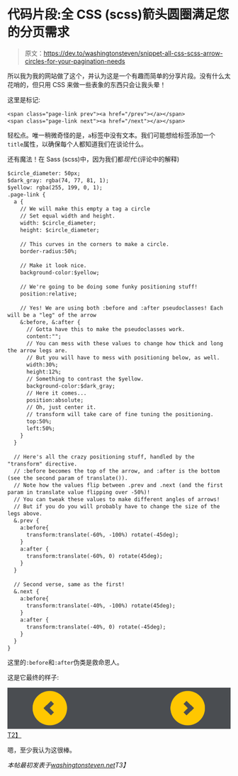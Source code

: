 # 代码片段:全 CSS (scss)箭头圆圈满足您的分页需求

> 原文：<https://dev.to/washingtonsteven/snippet-all-css-scss-arrow-circles-for-your-pagination-needs>

所以我为我的网站做了这个，并认为这是一个有趣而简单的分享片段。没有什么太花哨的，但只用 CSS 来做一些表象的东西只会让我头晕！

这里是标记:

```
<span class="page-link prev"><a href="/prev"></a></span>
<span class="page-link next"><a href="/next"></a></span> 
```

轻松点。唯一稍微奇怪的是，`a`标签中没有文本。我们可能想给标签添加一个`title`属性，以确保每个人都知道我们在谈论什么。

还有魔法！在 Sass (scss)中，因为我们都*现代*:(评论中的解释)

```
$circle_diameter: 50px;
$dark_gray: rgba(74, 77, 81, 1);
$yellow: rgba(255, 199, 0, 1);
.page-link {
  a { 
    // We will make this empty a tag a circle
    // Set equal width and height.
    width: $circle_diameter; 
    height: $circle_diameter;

    // This curves in the corners to make a circle.
    border-radius:50%; 

    // Make it look nice.
    background-color:$yellow;

    // We're going to be doing some funky positioning stuff!
    position:relative;

    // Yes! We are using both :before and :after pseudoclasses! Each will be a "leg" of the arrow
    &:before, &:after { 
      // Gotta have this to make the pseudoclasses work.
      content:"";
      // You can mess with these values to change how thick and long the arrow legs are.
      // But you will have to mess with positioning below, as well.
      width:30%;
      height:12%;
      // Something to contrast the $yellow.
      background-color:$dark_gray; 
      // Here it comes...
      position:absolute; 
      // Oh, just center it. 
      // transform will take care of fine tuning the positioning.
      top:50%; 
      left:50%;
    }
  }

  // Here's all the crazy positioning stuff, handled by the "transform" directive.
  // :before becomes the top of the arrow, and :after is the bottom (see the second param of translate()).
  // Note how the values flip between .prev and .next (and the first param in translate value flipping over -50%)!
  // You can tweak these values to make different angles of arrows! 
  // But if you do you will probably have to change the size of the legs above.
  &.prev {
    a:before{
      transform:translate(-60%, -100%) rotate(-45deg);
    }
    a:after {
      transform:translate(-60%, 0) rotate(45deg);
    }
  }

  // Second verse, same as the first!
  &.next {
    a:before{
      transform:translate(-40%, -100%) rotate(45deg);
    }
    a:after {
      transform:translate(-40%, 0) rotate(-45deg);
    }
  }
} 
```

这里的`:before`和`:after`伪类是救命恩人。

这是它最终的样子:

[![](img/69ab85c505b67d2c3b47cc1aa33efabc.png)T2】](https://res.cloudinary.com/practicaldev/image/fetch/s--yvHOHh_a--/c_limit%2Cf_auto%2Cfl_progressive%2Cq_auto%2Cw_880/http://washingtonsteven.net/wp-content/uploads/2017/09/Screen-Shot-2017-09-10-at-8.31.17-PM.png)

嗯，至少我认为这很棒。

*本帖最初发表于[washingtonsteven.net](http://washingtonsteven.net/snippet-all-css-scss-arrow-circles-for-your-pagination-needs/)T3】*